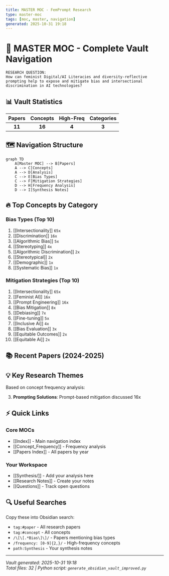 ```yaml
---
title: MASTER MOC - FemPrompt Research
type: master-moc
tags: [moc, master, navigation]
generated: 2025-10-31 19:18
---
```


# 🎯 MASTER MOC - Complete Vault Navigation

```
RESEARCH QUESTION:
How can feminist Digital/AI Literacies and diversity-reflective
prompting help to expose and mitigate bias and intersectional
discrimination in AI technologies?
```

## 📊 Vault Statistics

| Papers | Concepts | High-Freq | Categories |
|:------:|:--------:|:---------:|:----------:|
| **11** | **16** | **4** | **3** |

## 🗺️ Navigation Structure

```mermaid
graph TD
    A[Master MOC] --> B[Papers]
    A --> C[Concepts]
    A --> D[Analysis]
    C --> E[Bias Types]
    C --> F[Mitigation Strategies]
    D --> H[Frequency Analysis]
    D --> I[Synthesis Notes]
```

## 🔥 Top Concepts by Category

### Bias Types (Top 10)
1. [[Intersectionality]] `65x`
2. [[Discrimination]] `16x`
3. [[Algorithmic Bias]] `5x`
4. [[Stereotyping]] `4x`
5. [[Algorithmic Discrimination]] `2x`
6. [[Stereotypical]] `2x`
7. [[Demographic]] `1x`
8. [[Systematic Bias]] `1x`

### Mitigation Strategies (Top 10)
1. [[Intersectionality]] `65x`
2. [[Feminist AI]] `16x`
3. [[Prompt Engineering]] `16x`
4. [[Bias Mitigation]] `8x`
5. [[Debiasing]] `7x`
6. [[Fine-tuning]] `5x`
7. [[Inclusive Ai]] `4x`
8. [[Bias Evaluation]] `3x`
9. [[Equitable Outcomes]] `2x`
10. [[Equitable Ai]] `2x`

## 📚 Recent Papers (2024-2025)


## 💡 Key Research Themes

Based on concept frequency analysis:

3. **Prompting Solutions**: Prompt-based mitigation discussed 16x

## ⚡ Quick Links

### Core MOCs
- [[Index]] - Main navigation index
- [[Concept_Frequency]] - Frequency analysis
- [[Papers Index]] - All papers by year

### Your Workspace
- [[Synthesis/]] - Add your analysis here
- [[Research Notes]] - Create your notes
- [[Questions]] - Track open questions

## 🔍 Useful Searches

Copy these into Obsidian search:

- `tag:#paper` - All research papers
- `tag:#concept` - All concepts
- `/\[\[.*Bias\]\]/` - Papers mentioning bias types
- `/frequency: [0-9]{2,}/` - High-frequency concepts
- `path:Synthesis` - Your synthesis notes

---

*Vault generated: 2025-10-31 19:18*  
*Total files: 32 | Python script: `generate_obsidian_vault_improved.py`*
